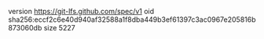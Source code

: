 version https://git-lfs.github.com/spec/v1
oid sha256:eccf2c6e40d940af32588a1f8dba449b3ef61397c3ac0967e205816b873060db
size 5227
